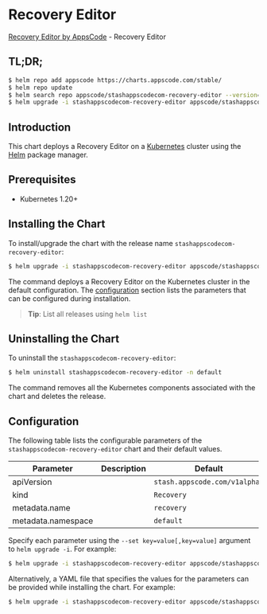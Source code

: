# Recovery Editor

[Recovery Editor by AppsCode](https://appscode.com) - Recovery Editor

## TL;DR;

```bash
$ helm repo add appscode https://charts.appscode.com/stable/
$ helm repo update
$ helm search repo appscode/stashappscodecom-recovery-editor --version=v0.20.0
$ helm upgrade -i stashappscodecom-recovery-editor appscode/stashappscodecom-recovery-editor -n default --create-namespace --version=v0.20.0
```

## Introduction

This chart deploys a Recovery Editor on a [Kubernetes](http://kubernetes.io) cluster using the [Helm](https://helm.sh) package manager.

## Prerequisites

- Kubernetes 1.20+

## Installing the Chart

To install/upgrade the chart with the release name `stashappscodecom-recovery-editor`:

```bash
$ helm upgrade -i stashappscodecom-recovery-editor appscode/stashappscodecom-recovery-editor -n default --create-namespace --version=v0.20.0
```

The command deploys a Recovery Editor on the Kubernetes cluster in the default configuration. The [configuration](#configuration) section lists the parameters that can be configured during installation.

> **Tip**: List all releases using `helm list`

## Uninstalling the Chart

To uninstall the `stashappscodecom-recovery-editor`:

```bash
$ helm uninstall stashappscodecom-recovery-editor -n default
```

The command removes all the Kubernetes components associated with the chart and deletes the release.

## Configuration

The following table lists the configurable parameters of the `stashappscodecom-recovery-editor` chart and their default values.

|     Parameter      | Description |                 Default                  |
|--------------------|-------------|------------------------------------------|
| apiVersion         |             | <code>stash.appscode.com/v1alpha1</code> |
| kind               |             | <code>Recovery</code>                    |
| metadata.name      |             | <code>recovery</code>                    |
| metadata.namespace |             | <code>default</code>                     |


Specify each parameter using the `--set key=value[,key=value]` argument to `helm upgrade -i`. For example:

```bash
$ helm upgrade -i stashappscodecom-recovery-editor appscode/stashappscodecom-recovery-editor -n default --create-namespace --version=v0.20.0 --set apiVersion=stash.appscode.com/v1alpha1
```

Alternatively, a YAML file that specifies the values for the parameters can be provided while
installing the chart. For example:

```bash
$ helm upgrade -i stashappscodecom-recovery-editor appscode/stashappscodecom-recovery-editor -n default --create-namespace --version=v0.20.0 --values values.yaml
```
